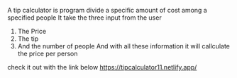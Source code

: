 A tip calculator is program divide a specific amount of cost among a specified people
It take the three input from the user 
1. The Price
2. The tip
3. And the number of people
And with all these information it will callculate the price per person

check it out with the link below
https://tipcalculator11.netlify.app/
